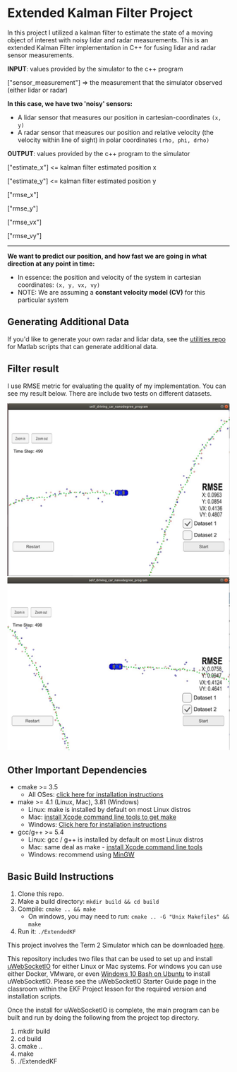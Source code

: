 # Extended Kalman Filter Project


In this project I utilized a kalman filter to estimate the state of a moving object of interest with noisy lidar and radar measurements. This is an extended Kalman Filter implementation in C++ for fusing lidar and radar sensor measurements.



[//]: # (Image References)

[image1]: ./images/dataset1.jpeg "Test on dataset-1"
[image2]: ./images/dataset2.jpeg "Test on dataset-2"



**INPUT**: values provided by the simulator to the c++ program

["sensor_measurement"] => the measurement that the simulator observed (either lidar or radar)

**In this case, we have two 'noisy' sensors:**
- A lidar sensor that measures our position in cartesian-coordinates `(x, y)`
- A radar sensor that measures our position and relative velocity (the velocity within line of sight) in polar coordinates `(rho, phi, drho)`


**OUTPUT**: values provided by the c++ program to the simulator

["estimate_x"] <= kalman filter estimated position x

["estimate_y"] <= kalman filter estimated position y

["rmse_x"]

["rmse_y"]

["rmse_vx"]

["rmse_vy"]

---
**We want to predict our position, and how fast we are going in what direction at any point in time:**
- In essence: the position and velocity of the system in cartesian coordinates: `(x, y, vx, vy)`
- NOTE: We are assuming a **constant velocity model (CV)** for this particular system

## Generating Additional Data

If you'd like to generate your own radar and lidar data, see the
[utilities repo](https://github.com/udacity/CarND-Mercedes-SF-Utilities) for
Matlab scripts that can generate additional data.


## Filter result

I use RMSE metric for evaluating the quality of my implementation. You can see my result below. There are include two tests on different datasets.

![alt text][image1]
![alt text][image2]








## Other Important Dependencies

* cmake >= 3.5
  * All OSes: [click here for installation instructions](https://cmake.org/install/)
* make >= 4.1 (Linux, Mac), 3.81 (Windows)
  * Linux: make is installed by default on most Linux distros
  * Mac: [install Xcode command line tools to get make](https://developer.apple.com/xcode/features/)
  * Windows: [Click here for installation instructions](http://gnuwin32.sourceforge.net/packages/make.htm)
* gcc/g++ >= 5.4
  * Linux: gcc / g++ is installed by default on most Linux distros
  * Mac: same deal as make - [install Xcode command line tools](https://developer.apple.com/xcode/features/)
  * Windows: recommend using [MinGW](http://www.mingw.org/)

## Basic Build Instructions

1. Clone this repo.
2. Make a build directory: `mkdir build && cd build`
3. Compile: `cmake .. && make` 
   * On windows, you may need to run: `cmake .. -G "Unix Makefiles" && make`
4. Run it: `./ExtendedKF `

This project involves the Term 2 Simulator which can be downloaded [here](https://github.com/udacity/self-driving-car-sim/releases).

This repository includes two files that can be used to set up and install [uWebSocketIO](https://github.com/uWebSockets/uWebSockets) for either Linux or Mac systems. For windows you can use either Docker, VMware, or even [Windows 10 Bash on Ubuntu](https://www.howtogeek.com/249966/how-to-install-and-use-the-linux-bash-shell-on-windows-10/) to install uWebSocketIO. Please see the uWebSocketIO Starter Guide page in the classroom within the EKF Project lesson for the required version and installation scripts.

Once the install for uWebSocketIO is complete, the main program can be built and run by doing the following from the project top directory.

1. mkdir build
2. cd build
3. cmake ..
4. make
5. ./ExtendedKF
